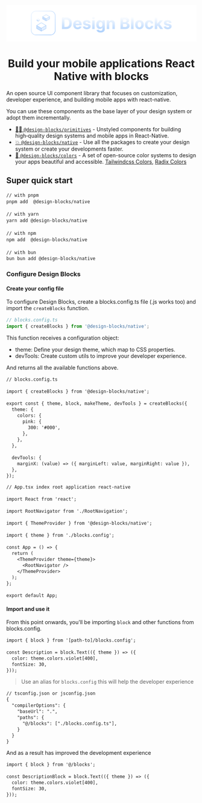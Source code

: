 ![design-blocks](./docs/preview.png)

<h1 align="center">
  Build your mobile applications React Native with blocks
</h1>

An open source UI component library that focuses on customization, developer experience, and building mobile apps with
react-native.

You can use these components as the base layer of your design system or adopt them incrementally.

- [🏄‍♀️ `@design-blocks/primitives`](https://github.com/wootsbot/design-blocks/tree/main/packages/%40blocks-primitives) -
  Unstyled components for building high‑quality design systems and mobile apps in React-Native.
- [💥 `@design-blocks/native`](https://github.com/wootsbot/design-blocks/tree/main/packages/native) - Use all the
  packages to create your design system or create your developments faster.
- [💅 `@design-blocks/colors`](https://github.com/wootsbot/design-blocks/tree/main/packages/%40blocks-colors) - A set of
  open-source color systems to design your apps beautiful and accessible.
  [Tailwindcss Colors](https://tailwindcss.com/docs/customizing-colors), [Radix Colors](https://www.radix-ui.com/colors)

## Super quick start

```sh
// with pnpm
pnpm add  @design-blocks/native

// with yarn
yarn add @design-blocks/native

// with npm
npm add  @design-blocks/native

// with bun
bun bun add @design-blocks/native
```

### Configure Design Blocks

#### Create your config file

To configure Design Blocks, create a blocks.config.ts file (.js works too) and import the `createBlocks` function.

```ts
// blocks.config.ts
import { createBlocks } from '@design-blocks/native';
```

This function receives a configuration object:

- theme: Define your design theme, which map to CSS properties.
- devTools: Create custom utils to improve your developer experience.

And returns all the available functions above.

```tsx
// blocks.config.ts

import { createBlocks } from '@design-blocks/native';

export const { theme, block, makeTheme, devTools } = createBlocks({
  theme: {
    colors: {
      pink: {
        300: '#000',
      },
    },
  },

  devTools: {
    marginX: (value) => ({ marginLeft: value, marginRight: value }),
  },
});
```

```tsx
// App.tsx index root application react-native

import React from 'react';

import RootNavigator from './RootNavigation';

import { ThemeProvider } from '@design-blocks/native';

import { theme } from './blocks.config';

const App = () => {
  return (
    <ThemeProvider theme={theme}>
      <RootNavigator />
    </ThemeProvider>
  );
};

export default App;
```

#### Import and use it

From this point onwards, you'll be importing `block` and other functions from blocks.config.

```tsx
import { block } from '[path-to]/blocks.config';

const Description = block.Text(({ theme }) => ({
  color: theme.colors.violet[400],
  fontSize: 30,
}));
```

> Use an alias for `blocks.config` this will help the developer experience

```
// tsconfig.json or jsconfig.json
{
  "compilerOptions": {
    "baseUrl": ".",
    "paths": {
      "@/blocks": ["./blocks.config.ts"],
    }
  }
}
```

And as a result has improved the development experience

```tsx
import { block } from '@/blocks';

const DescriptionBlock = block.Text(({ theme }) => ({
  color: theme.colors.violet[400],
  fontSize: 30,
}));
```
